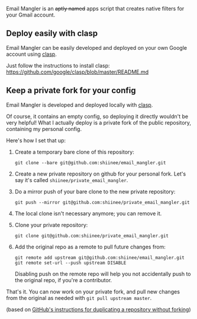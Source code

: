 Email Mangler is an ~~aptly named~~ apps script that creates native filters for your Gmail account.

## Deploy easily with clasp

Email Mangler can be easily developed and deployed on your own Google account using [clasp](https://github.com/google/clasp).

Just follow the instructions to install clasp: https://github.com/google/clasp/blob/master/README.md

## Keep a private fork for your config

Email Mangler is developed and deployed locally with [clasp](https://github.com/google/clasp).

Of course, it contains an empty config, so deploying it directly wouldn't be very helpful! 
What I actually deploy is a private fork of the public repository, containing my personal
config.

Here's how I set that up:

1. Create a temporary bare clone of this repository:

    ``git clone --bare git@github.com:shiinee/email_mangler.git``

2. Create a new private repository on github for your personal fork. Let's say it's called
`shiinee/private_email_mangler`.

3. Do a mirror push of your bare clone to the new private repository:

    ``git push --mirror git@github.com:shiinee/private_email_mangler.git``

4. The local clone isn't necessary anymore; you can remove it.

5. Clone your private repository:

    ``git clone git@github.com:shiinee/private_email_mangler.git``

6. Add the original repo as a remote to pull future changes from:

    ```
    git remote add upstream git@github.com:shiinee/email_mangler.git
    git remote set-url --push upstream DISABLE
    ```

    Disabling push on the remote repo will help you not accidentally push to the original
    repo, if you're a contributor.

That's it. You can now work on your private fork, and pull new changes from the original
as needed with ``git pull upstream master``.

(based on [GitHub's instructions for duplicating a repository without forking](https://docs.github.com/en/github/creating-cloning-and-archiving-repositories/duplicating-a-repository))
